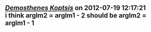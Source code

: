 *[Demosthenes Koptsis]()* on 2012-07-19 12:17:21  
i think
arglm2 = arglm1 - 2
should be
arglm2 = arglm1 - 1
---------------------------------------
